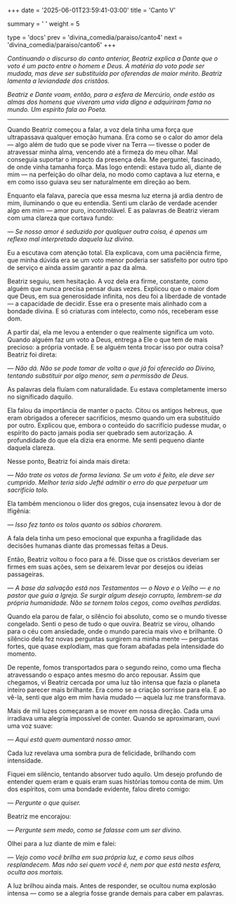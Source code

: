 +++
date = '2025-06-01T23:59:41-03:00'
title = 'Canto V'

summary = ' '
weight = 5

type = 'docs'
prev = 'divina_comedia/paraiso/canto4'
next = 'divina_comedia/paraiso/canto6'
+++

_Continuando o discurso do canto anterior, Beatriz explica a Dante que o voto é um pacto entre o homem e Deus. A matéria do voto pode ser mudada, mas deve ser substituída por oferendas de maior mérito. Beatriz lamenta a leviandade dos cristãos._

_Beatriz e Dante voam, então, para a esfera de Mercúrio, onde estão as almas dos homens que viveram uma vida digna e adquiriram fama no mundo. Um espírito fala ao Poeta._

---

Quando Beatriz começou a falar, a voz dela tinha uma força que ultrapassava qualquer emoção humana. Era como se o calor do amor dela — algo além de tudo que se pode viver na Terra — tivesse o poder de atravessar minha alma, vencendo até a firmeza do meu olhar. Mal conseguia suportar o impacto da presença dela. Me perguntei, fascinado, de onde vinha tamanha força. Mas logo entendi: estava tudo ali, diante de mim — na perfeição do olhar dela, no modo como captava a luz eterna, e em como isso guiava seu ser naturalmente em direção ao bem.

Enquanto ela falava, parecia que essa mesma luz eterna já ardia dentro de mim, iluminando o que eu entendia. Senti um clarão de verdade acender algo em mim — amor puro, incontrolável. E as palavras de Beatriz vieram com uma clareza que cortava fundo:

*— Se nosso amor é seduzido por qualquer outra coisa, é apenas um reflexo mal interpretado daquela luz divina.*

Eu a escutava com atenção total. Ela explicava, com uma paciência firme, que minha dúvida era se um voto menor poderia ser satisfeito por outro tipo de serviço e ainda assim garantir a paz da alma.

Beatriz seguiu, sem hesitação. A voz dela era firme, constante, como alguém que nunca precisa pensar duas vezes. Explicou que o maior dom que Deus, em sua generosidade infinita, nos deu foi a liberdade de vontade — a capacidade de decidir. Esse era o presente mais alinhado com a bondade divina. E só criaturas com intelecto, como nós, receberam esse dom.

A partir daí, ela me levou a entender o que realmente significa um voto. Quando alguém faz um voto a Deus, entrega a Ele o que tem de mais precioso: a própria vontade. E se alguém tenta trocar isso por outra coisa? Beatriz foi direta:

*— Não dá. Não se pode tomar de volta o que já foi oferecido ao Divino, tentando substituir por algo menor, sem a permissão de Deus.*

As palavras dela fluíam com naturalidade. Eu estava completamente imerso no significado daquilo.

Ela falou da importância de manter o pacto. Citou os antigos hebreus, que eram obrigados a oferecer sacrifícios, mesmo quando um era substituído por outro. Explicou que, embora o conteúdo do sacrifício pudesse mudar, o espírito do pacto jamais podia ser quebrado sem autorização. A profundidade do que ela dizia era enorme. Me senti pequeno diante daquela clareza.

Nesse ponto, Beatriz foi ainda mais direta:

*— Não trate os votos de forma leviana. Se um voto é feito, ele deve ser cumprido. Melhor teria sido Jefté admitir o erro do que perpetuar um sacrifício tolo.*

Ela também mencionou o líder dos gregos, cuja insensatez levou à dor de Ifigênia:

*— Isso fez tanto os tolos quanto os sábios chorarem.*

A fala dela tinha um peso emocional que expunha a fragilidade das decisões humanas diante das promessas feitas a Deus.

Então, Beatriz voltou o foco para a fé. Disse que os cristãos deveriam ser firmes em suas ações, sem se deixarem levar por desejos ou ideias passageiras.

*— A base da salvação está nos Testamentos — o Novo e o Velho — e no pastor que guia a Igreja. Se surgir algum desejo corrupto, lembrem-se da própria humanidade. Não se tornem tolos cegos, como ovelhas perdidas.*

Quando ela parou de falar, o silêncio foi absoluto, como se o mundo tivesse congelado. Senti o peso de tudo o que ouvira. Beatriz se virou, olhando para o céu com ansiedade, onde o mundo parecia mais vivo e brilhante. O silêncio dela fez novas perguntas surgirem na minha mente — perguntas fortes, que quase explodiam, mas que foram abafadas pela intensidade do momento.

De repente, fomos transportados para o segundo reino, como uma flecha atravessando o espaço antes mesmo do arco repousar. Assim que chegamos, vi Beatriz cercada por uma luz tão intensa que fazia o planeta inteiro parecer mais brilhante. Era como se a criação sorrisse para ela. E ao vê-la, senti que algo em mim havia mudado — aquela luz me transformava.

Mais de mil luzes começaram a se mover em nossa direção. Cada uma irradiava uma alegria impossível de conter. Quando se aproximaram, ouvi uma voz suave:

*— Aqui está quem aumentará nosso amor.*

Cada luz revelava uma sombra pura de felicidade, brilhando com intensidade.

Fiquei em silêncio, tentando absorver tudo aquilo. Um desejo profundo de entender quem eram e quais eram suas histórias tomou conta de mim. Um dos espíritos, com uma bondade evidente, falou direto comigo:

*— Pergunte o que quiser.*

Beatriz me encorajou:

*— Pergunte sem medo, como se falasse com um ser divino.*

Olhei para a luz diante de mim e falei:

*— Vejo como você brilha em sua própria luz, e como seus olhos resplandecem. Mas não sei quem você é, nem por que está nesta esfera, oculta aos mortais.*

A luz brilhou ainda mais. Antes de responder, se ocultou numa explosão intensa — como se a alegria fosse grande demais para caber em palavras.